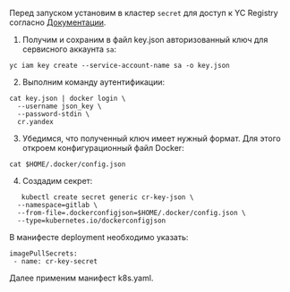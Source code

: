 Перед запуском установим в кластер `secret` для доступ к YC Registry согласно [Документации](https://cloud.yandex.ru/docs/container-registry/operations/authentication#method).

1. Получим и сохраним в файл key.json авторизованный ключ для сервисного аккаунта `sa`:
```
yc iam key create --service-account-name sa -o key.json
```

2. Выполним команду аутентификации:

```
cat key.json | docker login \
  --username json_key \
  --password-stdin \
  cr.yandex
```
3. Убедимся, что полученный ключ имеет нужный формат. Для этого откроем конфигурационный файл Docker:

```
cat $HOME/.docker/config.json
```
4. Создадим секрет:
   
```   
   kubectl create secret generic cr-key-json \
  --namespace=gitlab \
  --from-file=.dockerconfigjson=$HOME/.docker/config.json \
  --type=kubernetes.io/dockerconfigjson
```

В манифесте deployment необходимо указать:

```
imagePullSecrets:
 - name: cr-key-secret
```

Далее применим манифест k8s.yaml.